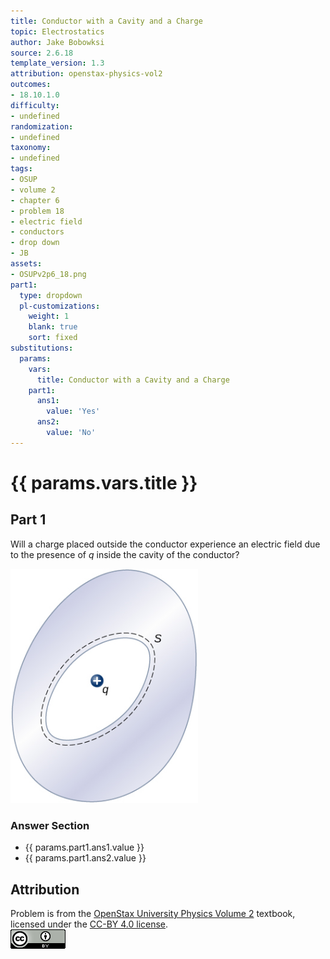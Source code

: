 ```yaml
---
title: Conductor with a Cavity and a Charge
topic: Electrostatics
author: Jake Bobowksi
source: 2.6.18
template_version: 1.3
attribution: openstax-physics-vol2
outcomes:
- 18.10.1.0
difficulty:
- undefined
randomization:
- undefined
taxonomy:
- undefined
tags:
- OSUP
- volume 2
- chapter 6
- problem 18
- electric field
- conductors
- drop down
- JB
assets:
- OSUPv2p6_18.png
part1:
  type: dropdown
  pl-customizations:
    weight: 1
    blank: true
    sort: fixed
substitutions:
  params:
    vars:
      title: Conductor with a Cavity and a Charge
    part1:
      ans1:
        value: 'Yes'
      ans2:
        value: 'No'
---
```

# {{ params.vars.title }}

## Part 1

Will a charge placed outside the conductor experience an electric field due to the presence of $q$ inside the cavity of the conductor?

<img src="OSUPv2p6_18.png" width=300 alt="Conductor with a cavity enclosing a point charge."><br>

### Answer Section

- {{ params.part1.ans1.value }}
- {{ params.part1.ans2.value }}

## Attribution

Problem is from the [OpenStax University Physics Volume 2](https://openstax.org/details/books/university-physics-volume-2) textbook, licensed under the [CC-BY 4.0 license](https://creativecommons.org/licenses/by/4.0/).<br>![Image representing the Creative Commons 4.0 BY license.](https://raw.githubusercontent.com/firasm/bits/master/by.png)